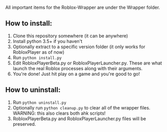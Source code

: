 All important items for the Roblox-Wrapper are under the Wrapper folder.

## How to install:
  1. Clone this repository somewhere (it can be anywhere)
  2. Install python 3.5+ if you haven't
  3. Optionally extract to a specific version folder (it only works for RobloxPlayer as of now)
  4. Run `python install.py`
  5. Edit RobloxPlayerBeta.py or RobloxPlayerLauncher.py. These are what launch the real Roblox processes along with their arguments.
  5. You're done! Just hit play on a game and you're good to go!
## How to uninstall:
  1. Run `python uninstall.py`
  2. Optionally run `python cleanup.py` to clear all of the wrapper files. WARNING: this also clears both ahk scripts!
  3. RobloxPlayerBeta.py and RobloxPlayerLauncher.py files will be preserved.
